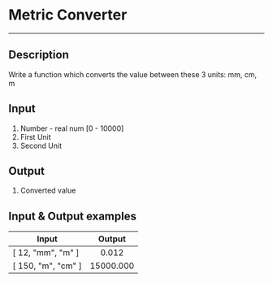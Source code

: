 # Metric Converter
---

## Description
Write a function which converts the value between these 3 units: mm, cm, m

## Input
1. Number - real num [0 - 10000]
2. First Unit
3. Second Unit

## Output
1. Converted value

## Input & Output examples

|         Input         |    Output   |
| --------------------- | :---------: |
|  [ 12, "mm", "m" ]    |    0.012    |
|  [ 150, "m", "cm" ]   |  15000.000  |